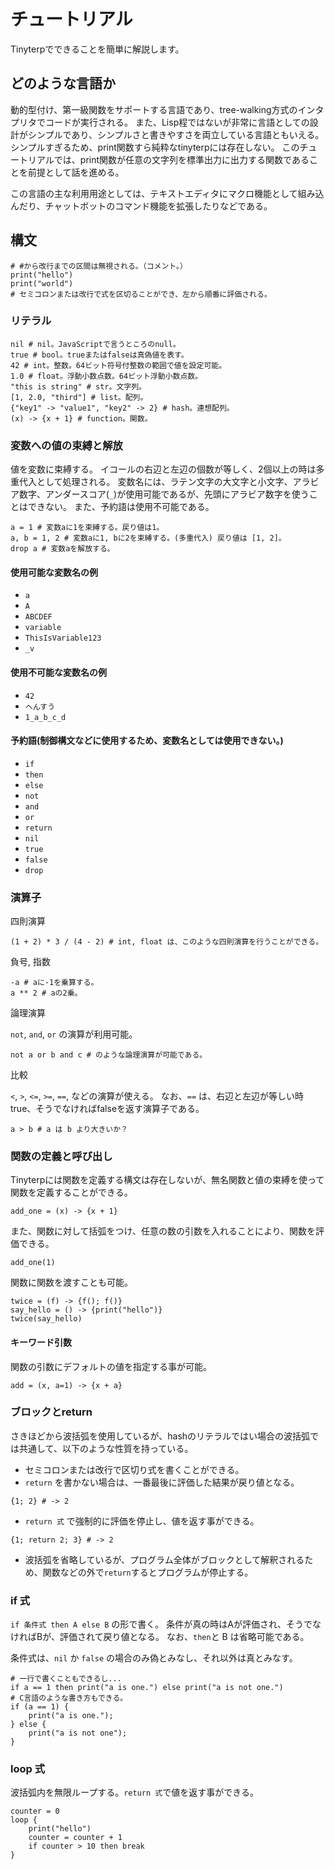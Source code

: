 # チュートリアル
Tinyterpでできることを簡単に解説します。

## どのような言語か
動的型付け、第一級関数をサポートする言語であり、tree-walking方式のインタプリタでコードが実行される。
また、Lisp程ではないが非常に言語としての設計がシンプルであり、シンプルさと書きやすさを両立している言語ともいえる。
シンプルすぎるため、print関数すら純粋なtinyterpには存在しない。
このチュートリアルでは、print関数が任意の文字列を標準出力に出力する関数であることを前提として話を進める。

この言語の主な利用用途としては、テキストエディタにマクロ機能として組み込んだり、チャットボットのコマンド機能を拡張したりなどである。

## 構文
```
# #から改行までの区間は無視される。（コメント。）
print("hello")
print("world")
# セミコロンまたは改行で式を区切ることができ、左から順番に評価される。
```

### リテラル
```
nil # nil。JavaScriptで言うところのnull。
true # bool。trueまたはfalseは真偽値を表す。
42 # int。整数。64ビット符号付整数の範囲で値を設定可能。
1.0 # float。浮動小数点数。64ビット浮動小数点数。
"this is string" # str。文字列。
[1, 2.0, "third"] # list。配列。
{"key1" -> "value1", "key2" -> 2} # hash。連想配列。
(x) -> {x + 1} # function。関数。
```

### 変数への値の束縛と解放
値を変数に束縛する。
イコールの右辺と左辺の個数が等しく、2個以上の時は多重代入として処理される。
変数名には、ラテン文字の大文字と小文字、アラビア数字、アンダースコア(`_`)が使用可能であるが、先頭にアラビア数字を使うことはできない。
また、予約語は使用不可能である。
```
a = 1 # 変数aに1を束縛する。戻り値は1。
a, b = 1, 2 # 変数aに1, bに2を束縛する。(多重代入) 戻り値は [1, 2]。
drop a # 変数aを解放する。
```

#### 使用可能な変数名の例
- `a`
- `A`
- `ABCDEF`
- `variable`
- `ThisIsVariable123`
- `_v`

#### 使用不可能な変数名の例
- `42`
- `へんすう`
- `1_a_b_c_d`

#### 予約語(制御構文などに使用するため、変数名としては使用できない。)
- `if`
- `then`
- `else`
- `not`
- `and`
- `or`
- `return`
- `nil`
- `true`
- `false`
- `drop`

### 演算子

四則演算
```
(1 + 2) * 3 / (4 - 2) # int, float は、このような四則演算を行うことができる。
```

負号, 指数
```
-a # aに-1を乗算する。
a ** 2 # aの2乗。
```

論理演算

`not`, `and`, `or` の演算が利用可能。
```
not a or b and c # のような論理演算が可能である。
```

比較

`<`, `>`, `<=`, `>=`, `==`, などの演算が使える。
なお、`==` は、右辺と左辺が等しい時true、そうでなければfalseを返す演算子である。
```
a > b # a は b より大きいか？
```

### 関数の定義と呼び出し

Tinyterpには関数を定義する構文は存在しないが、無名関数と値の束縛を使って関数を定義することができる。

```
add_one = (x) -> {x + 1}
```

また、関数に対して括弧をつけ、任意の数の引数を入れることにより、関数を評価できる。
```
add_one(1)
```

関数に関数を渡すことも可能。
```
twice = (f) -> {f(); f()}
say_hello = () -> {print("hello")}
twice(say_hello)
```

#### キーワード引数

関数の引数にデフォルトの値を指定する事が可能。
```
add = (x, a=1) -> {x + a}
```

### ブロックとreturn
さきほどから波括弧を使用しているが、hashのリテラルではい場合の波括弧では共通して、以下のような性質を持っている。
- セミコロンまたは改行で区切り式を書くことができる。
- `return` を書かない場合は、一番最後に評価した結果が戻り値となる。
```
{1; 2} # -> 2
```
- `return 式` で強制的に評価を停止し、値を返す事ができる。
```
{1; return 2; 3} # -> 2
```
- 波括弧を省略しているが、プログラム全体がブロックとして解釈されるため、関数などの外で`return`するとプログラムが停止する。

### if 式
`if 条件式 then A else B` の形で書く。 
条件が真の時はAが評価され、そうでなければBが、評価されて戻り値となる。
なお、`then`と B は省略可能である。

条件式は、`nil` か `false` の場合のみ偽とみなし、それ以外は真とみなす。
```
# 一行で書くこともできるし...
if a == 1 then print("a is one.") else print("a is not one.")
# C言語のような書き方もできる。
if (a == 1) {
    print("a is one.");
} else {
    print("a is not one");
}
```

### loop 式
波括弧内を無限ループする。`return 式`で値を返す事ができる。
```
counter = 0
loop {
    print("hello")
    counter = counter + 1
    if counter > 10 then break
}
```